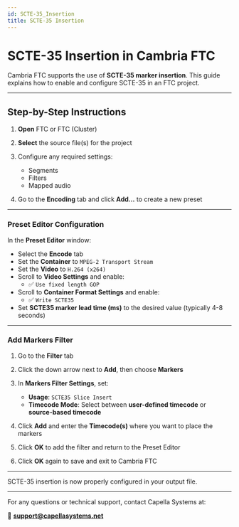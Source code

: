 ```yaml
---
id: SCTE-35_Insertion
title: SCTE-35 Insertion
---
```


# SCTE-35 Insertion in Cambria FTC

Cambria FTC supports the use of **SCTE-35 marker insertion**. This guide explains how to enable and configure SCTE-35 in an FTC project.

---

## Step-by-Step Instructions

1. **Open** FTC or FTC (Cluster)

2. **Select** the source file(s) for the project

3. Configure any required settings:
   - Segments  
   - Filters  
   - Mapped audio  

4. Go to the **Encoding** tab and click **Add…** to create a new preset

---

### Preset Editor Configuration

In the **Preset Editor** window:

- Select the **Encode** tab  
- Set the **Container** to `MPEG-2 Transport Stream`  
- Set the **Video** to `H.264 (x264)`  
- Scroll to **Video Settings** and enable:  
  - ✅ `Use fixed length GOP`  
- Scroll to **Container Format Settings** and enable:  
  - ✅ `Write SCTE35`  
- Set **SCTE35 marker lead time (ms)** to the desired value (typically 4-8 seconds)


---

### Add Markers Filter

1. Go to the **Filter** tab  
2. Click the down arrow next to **Add**, then choose **Markers**  
3. In **Markers Filter Settings**, set:
   - **Usage**: `SCTE35 Slice Insert`  
   - **Timecode Mode**: Select between **user-defined timecode** or **source-based timecode**  

4. Click **Add** and enter the **Timecode(s)** where you want to place the markers
5. Click **OK** to add the filter and return to the Preset Editor  
6. Click **OK** again to save and exit to Cambria FTC

---

SCTE-35 insertion is now properly configured in your output file.

---

For any questions or technical support, contact Capella Systems at:

📧 **support@capellasystems.net**

